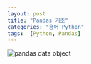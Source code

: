 ```yaml
---
layout: post
title: "Pandas 기초"
categories: "용어_Python"
tags:  [Python, Pandas]
---
```


![pandas data object](https://dandyrilla.github.io/images/2017-08-12/fig0.png) 


